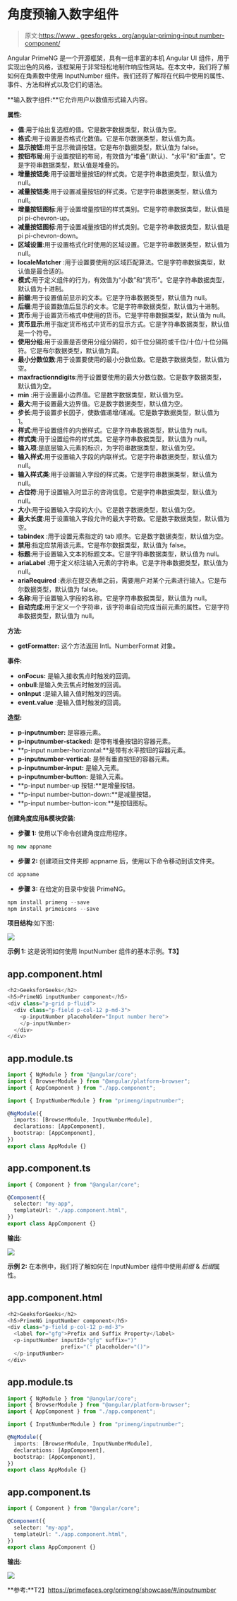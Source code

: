 # 角度预输入数字组件

> 原文:[https://www . geesforgeks . org/angular-priming-input number-component/](https://www.geeksforgeeks.org/angular-primeng-inputnumber-component/)

Angular PrimeNG 是一个开源框架，具有一组丰富的本机 Angular UI 组件，用于实现出色的风格，该框架用于非常轻松地制作响应性网站。在本文中，我们将了解如何在角素数中使用 InputNumber 组件。我们还将了解将在代码中使用的属性、事件、方法和样式以及它们的语法。

**输入数字组件:**它允许用户以数值形式输入内容。

**属性:**

*   **值**:用于给出复选框的值。它是数字数据类型，默认值为空。
*   **格式**:用于设置是否格式化数值。它是布尔数据类型，默认值为真。
*   **显示按钮**:用于显示微调按钮。它是布尔数据类型，默认值为 false。
*   **按钮布局**:用于设置按钮的布局，有效值为“堆叠”(默认)、“水平”和“垂直”。它是字符串数据类型，默认值是堆叠的。
*   **增量按钮类**:用于设置增量按钮的样式类。它是字符串数据类型，默认值为 null。
*   **减量按钮类**:用于设置减量按钮的样式类。它是字符串数据类型，默认值为 null。
*   **增量按钮图标**:用于设置增量按钮的样式类别。它是字符串数据类型，默认值是 pi pi-chevron-up。
*   **减量按钮图标**:用于设置减量按钮的样式类别。它是字符串数据类型，默认值是 pi pi-chevron-down。
*   **区域设置**:用于设置格式化时使用的区域设置。它是字符串数据类型，默认值为 null。
*   **localeMatcher** :用于设置要使用的区域匹配算法。它是字符串数据类型，默认值是最合适的。
*   **模式**:用于定义组件的行为，有效值为“小数”和“货币”。它是字符串数据类型，默认值为十进制。
*   **前缀**:用于设置值前显示的文本。它是字符串数据类型，默认值为 null。
*   **后缀**:用于设置数值后显示的文本。它是字符串数据类型，默认值为十进制。
*   **货币**:用于设置货币格式中使用的货币。它是字符串数据类型，默认值为 null。
*   **货币显示**:用于指定货币格式中货币的显示方式。它是字符串数据类型，默认值是一个符号。
*   **使用分组**:用于设置是否使用分组分隔符，如千位分隔符或千位/十位/十位分隔符。它是布尔数据类型，默认值为真。
*   **最小分数位数**:用于设置要使用的最小分数位数。它是数字数据类型，默认值为空。
*   **maxfractionndigits**:用于设置要使用的最大分数位数。它是数字数据类型，默认值为空。
*   **min** :用于设置最小边界值。它是数字数据类型，默认值为空。
*   **最大**:用于设置最大边界值。它是数字数据类型，默认值为空。
*   **步长**:用于设置步长因子，使数值递增/递减。它是数字数据类型，默认值为 1。
*   **样式**:用于设置组件的内嵌样式。它是字符串数据类型，默认值为 null。
*   **样式类**:用于设置组件的样式类。它是字符串数据类型，默认值为 null。
*   **输入项**:是底层输入元素的标识，为字符串数据类型，默认值为空。
*   **输入样式**:用于设置输入字段的内联样式。它是字符串数据类型，默认值为 null。
*   **输入样式类**:用于设置输入字段的样式类。它是字符串数据类型，默认值为 null。
*   **占位符**:用于设置输入时显示的咨询信息。它是字符串数据类型，默认值为 null。
*   **大小**:用于设置输入字段的大小。它是数字数据类型，默认值为空。
*   **最大长度**:用于设置输入字段允许的最大字符数。它是数字数据类型，默认值为空。
*   **tabindex** :用于设置元素指定的 tab 顺序。它是数字数据类型，默认值为空。
*   **禁用**:指定应禁用该元素。它是布尔数据类型，默认值为 false。
*   **标题**:用于设置输入文本的标题文本。它是字符串数据类型，默认值为 null。
*   **ariaLabel** :用于定义标注输入元素的字符串。它是字符串数据类型，默认值为 null。
*   **ariaRequired** :表示在提交表单之前，需要用户对某个元素进行输入。它是布尔数据类型，默认值为 false。
*   **名称**:用于设置输入字段的名称。它是字符串数据类型，默认值为 null。
*   **自动完成**:用于定义一个字符串，该字符串自动完成当前元素的属性。它是字符串数据类型，默认值为 null。

**方法:**

*   **getFormatter:** 这个方法返回 Intl。NumberFormat 对象。

**事件:**

*   **onFocus:** 是输入接收焦点时触发的回调。
*   **onbull**:是输入失去焦点时触发的回调。
*   **onInput** :是输入输入值时触发的回调。
*   **event.value** :是输入值时触发的回调。

**造型:**

*   **p-inputnumber:** 是容器元素。
*   **p-inputnumber-stacked:** 是带有堆叠按钮的容器元素。
*   **p-input number-horizontal:**是带有水平按钮的容器元素。
*   **p-inputnumber-vertical:** 是带有垂直按钮的容器元素。
*   **p-inputnumber-input:** 是输入元素。
*   **p-inputnumber-button:** 是输入元素。
*   **p-input number-up 按钮:**是增量按钮。
*   **p-input number-button-down:**是减量按钮。
*   **p-input number-button-icon:**是按钮图标。

**创建角度应用&模块安装:**

*   **步骤 1:** 使用以下命令创建角度应用程序。

```ts
ng new appname
```

*   **步骤 2:** 创建项目文件夹即 appname 后，使用以下命令移动到该文件夹。

```ts
cd appname
```

*   **步骤 3:** 在给定的目录中安装 PrimeNG。

```ts
npm install primeng --save
npm install primeicons --save
```

**项目结构**:如下图:

![](img/6e2ac1499ceea2e58d3439c1f9f0d39a.png)

**示例 1:** 这是说明如何使用 InputNumber 组件的基本示例。**T3】**

## app.component.html

```ts
<h2>GeeksforGeeks</h2>
<h5>PrimeNG inputNumber component</h5>
<div class="p-grid p-fluid">
  <div class="p-field p-col-12 p-md-3">
    <p-inputNumber placeholder="Input number here">
    </p-inputNumber>
  </div>
</div>
```

## app.module.ts

```ts
import { NgModule } from "@angular/core";
import { BrowserModule } from "@angular/platform-browser";
import { AppComponent } from "./app.component";

import { InputNumberModule } from "primeng/inputnumber";

@NgModule({
  imports: [BrowserModule, InputNumberModule],
  declarations: [AppComponent],
  bootstrap: [AppComponent],
})
export class AppModule {}
```

## app.component.ts

```ts
import { Component } from "@angular/core";

@Component({
  selector: "my-app",
  templateUrl: "./app.component.html",
})
export class AppComponent {}
```

**输出:**

![](img/ec8ca9ef3447e5daf39c82c556b9f564.png)

**示例 2:** 在本例中，我们将了解如何在 InputNumber 组件中使用*前缀* & *后缀*属性。

## app.component.html

```ts
<h2>GeeksforGeeks</h2>
<h5>PrimeNG inputNumber component</h5>
<div class="p-field p-col-12 p-md-3">
  <label for="gfg">Prefix and Suffix Property</label>
  <p-inputNumber inputId="gfg" suffix=")" 
                 prefix="(" placeholder="()">
  </p-inputNumber>
</div>
```

## app.module.ts

```ts
import { NgModule } from "@angular/core";
import { BrowserModule } from "@angular/platform-browser";
import { AppComponent } from "./app.component";

import { InputNumberModule } from "primeng/inputnumber";

@NgModule({
  imports: [BrowserModule, InputNumberModule],
  declarations: [AppComponent],
  bootstrap: [AppComponent],
})
export class AppModule {}
```

## app.component.ts

```ts
import { Component } from "@angular/core";

@Component({
  selector: "my-app",
  templateUrl: "./app.component.html",
})
export class AppComponent {}
```

**输出:**

![](img/d45e9196a8a69383e7b8de1e9da81338.png)

**参考:**T2】https://primefaces.org/primeng/showcase/#/inputnumber